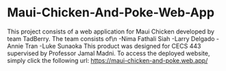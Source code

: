 # Maui-Chicken-And-Poke-Web-App
This project consists of a web application for Maui Chicken developed by team TadBerry.
The team consists of\n 
          -Nima Fathali Siah
          -Larry Delgado
          -Annie Tran
          -Luke Sunaoka
This product was designed for CECS 443 supervised by Professor Jamal Madni.
To access the deployed website, simply click the following url: https://maui-chicken-and-poke.web.app/
